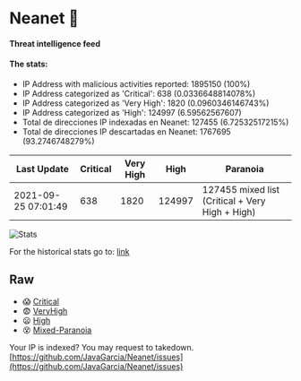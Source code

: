 # Neanet :hocho:
#### Threat intelligence feed
#### The stats:

- IP Address with malicious activities reported: 1895150 (100%)
- IP Address categorized as 'Critical':  638 (0.0336648814078%)
- IP Address categorized as 'Very High':  1820 (0.0960346146743%)
- IP Address categorized as 'High':  124997 (6.59562567607)
- Total de direcciones IP indexadas en Neanet:  127455 (6.72532517215%)
- Total de direcciones IP descartadas en Neanet:  1767695 (93.2746748279%)

| Last Update | Critical | Very High | High | Paranoia |
| --- | --- | --- | --- | --- |
| 2021-09-25 07:01:49 | 638 | 1820 | 124997 | 127455 mixed list (Critical + Very High + High)|

![Stats](https://docs.google.com/spreadsheets/d/e/2PACX-1vSnaNMIXVabIpDJjufMlzH7poXnshF3mgd8Is1g9ytUEzVsP5my4Trn8f-xkoLLQ38xpL3HtmUexLo6/pubchart?oid=501124687&format=image)

For the historical stats go to: [link](/stats.csv)
## Raw
- :scream: [Critical](https://raw.githubusercontent.com/JavaGarcia/Neanet/master/blacklists/neanet_critical.txt)
- :fearful: [VeryHigh](https://raw.githubusercontent.com/JavaGarcia/Neanet/master/blacklists/neanet_veryHigh.txtt)
- :frowning: [High](https://raw.githubusercontent.com/JavaGarcia/Neanet/master/blacklists/neanet_high.txt)
- :dizzy_face: [Mixed-Paranoia](https://raw.githubusercontent.com/JavaGarcia/Neanet/master/blacklists/neanet_all.txt)


Your IP is indexed? You may request to takedown. [https://github.com/JavaGarcia/Neanet/issues](https://github.com/JavaGarcia/Neanet/issues)

















































































































































































































































































































































































































































































































































































































































































































































































































































































































































































































































































































































































































































































































































































































































































































































































































































































































































































































































































































































































































































































































































































































































































































































































































































































































































































































































































































































































































































































































































































































































































































































































































































































































































































































































































































































































































































































































































































































































































































































































































































































































































































































































































































































































































































































































































































































































































































































































































































































































































































































































































































































































































































































































































































































































































































































































































































































































































































































































































































































































































































































































































































































































































































































































































































































































































































































































































































































































































































































































































































































































































































































































































































































































































































































































































































































































































































































































































































































































































































































































































































































































































































































































































































































































































































































































































































































































































































































































































































































































































































































































































































































































































